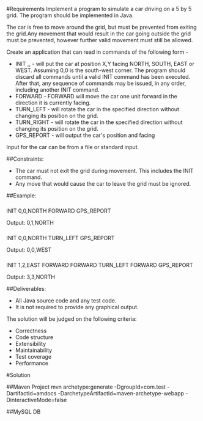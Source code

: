 #Requirements
Implement a program to simulate a car driving on a 5 by 5 grid. The program should be implemented in Java.

The car is free to move around the grid, but must be prevented from exiting the grid.Any movement that would result in the car going outside the grid must be prevented, however further valid movement must still be allowed.

Create an application that can read in commands of the following form -
* INIT <X>,<Y>,<F> - will put the car at position X,Y facing NORTH, SOUTH, EAST or WEST. Assuming 0,0 is the south-west corner.
  The program should discard all commands until a valid INIT command has been executed. 
  After that, any sequence of commands may be issued, in any order, including another INIT command.
* FORWARD - FORWARD will move the car one unit forward in the direction it is currently facing.
* TURN_LEFT - will rotate the car in the specified direction without changing its position on the grid.
* TURN_RIGHT - will rotate the car in the specified direction without changing its position on the grid.
* GPS_REPORT - will output the car's position and facing

Input for the car can be from a file or standard input.

##Constraints:

* The car must not exit the grid during movement.  This includes the INIT command. 
* Any move that would cause the car to leave the grid must be ignored.

##Example:

###
INIT 0,0,NORTH
FORWARD
GPS_REPORT

Output: 0,1,NORTH

###
INIT 0,0,NORTH
TURN_LEFT
GPS_REPORT

Output: 0,0,WEST

###
INIT 1,2,EAST
FORWARD
FORWARD
TURN_LEFT
FORWARD
GPS_REPORT

Output: 3,3,NORTH

##Deliverables:
* All Java source code and any test code.
* It is not required to provide any graphical output.

The solution will be judged on the following criteria:
* Correctness
* Code structure
* Extensibility
* Maintainability
* Test coverage
* Performance

#Solution

##Maven Project
mvn archetype:generate -DgroupId=com.test -DartifactId=amdocs -DarchetypeArtifactId=maven-archetype-webapp -DinteractiveMode=false

##MySQL DB
